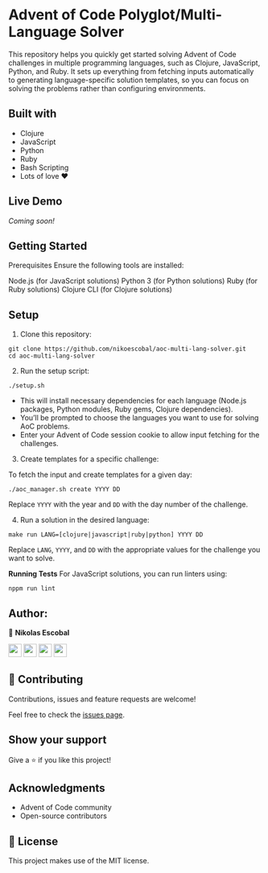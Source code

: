 # Advent of Code Polyglot/Multi-Language Solver

This repository helps you quickly get started solving Advent of Code challenges in multiple programming languages, such as Clojure, JavaScript, Python, and Ruby. It sets up everything from fetching inputs automatically to generating language-specific solution templates, so you can focus on solving the problems rather than configuring environments.

## Built with

- Clojure
- JavaScript
- Python
- Ruby
- Bash Scripting
- Lots of love :heart:


## Live Demo

*Coming soon!*


## Getting Started

Prerequisites
Ensure the following tools are installed:

Node.js (for JavaScript solutions)
Python 3 (for Python solutions)
Ruby (for Ruby solutions)
Clojure CLI (for Clojure solutions)

## Setup

1. Clone this repository:

```
git clone https://github.com/nikoescobal/aoc-multi-lang-solver.git
cd aoc-multi-lang-solver
```

2. Run the setup script:

```
./setup.sh
```

- This will install necessary dependencies for each language (Node.js packages, Python modules, Ruby gems, Clojure dependencies).
- You’ll be prompted to choose the languages you want to use for solving AoC problems.
- Enter your Advent of Code session cookie to allow input fetching for the challenges.

3. Create templates for a specific challenge:

To fetch the input and create templates for a given day:

```
./aoc_manager.sh create YYYY DD
```

Replace ``YYYY`` with the year and ``DD`` with the day number of the challenge.

4. Run a solution in the desired language:

```
make run LANG=[clojure|javascript|ruby|python] YYYY DD
```

Replace ``LANG``, ``YYYY``, and ``DD`` with the appropriate values for the challenge you want to solve.

**Running Tests**
For JavaScript solutions, you can run linters using:

```nppm run lint```

## Author:

👤 **Nikolas Escobal**

[<code><img height="26" src="https://cdn.iconscout.com/icon/free/png-256/github-153-675523.png"></code>](https://github.com/nikoescobal)
[<code><img height="26" src="https://upload.wikimedia.org/wikipedia/sco/thumb/9/9f/Twitter_bird_logo_2012.svg/1200px-Twitter_bird_logo_2012.svg.png"></code>](https://twitter.com/nikoescobal)
[<code><img height="26" src="https://upload.wikimedia.org/wikipedia/commons/thumb/c/c9/Linkedin.svg/1200px-Linkedin.svg.png"></code>](https://www.linkedin.com/in/nikolas-escobal/)
 <a href="mailto:niko.escobal@gmail.com?subject=Sup Niko?"><img height="26" src="https://cdn.worldvectorlogo.com/logos/official-gmail-icon-2020-.svg"></a>


## 🤝 Contributing

Contributions, issues and feature requests are welcome!

Feel free to check the [issues page](https://github.com/nikoescobal/members-only/issues).

## Show your support

Give a ⭐️ if you like this project!

## Acknowledgments
- Advent of Code community
- Open-source contributors

## 📝 License

This project makes use of the MIT license.